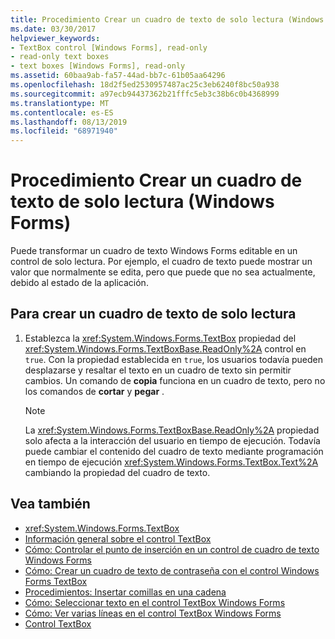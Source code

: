 ```yaml
---
title: Procedimiento Crear un cuadro de texto de solo lectura (Windows Forms)
ms.date: 03/30/2017
helpviewer_keywords:
- TextBox control [Windows Forms], read-only
- read-only text boxes
- text boxes [Windows Forms], read-only
ms.assetid: 60baa9ab-fa57-44ad-bb7c-61b05aa64296
ms.openlocfilehash: 18d2f5ed2530957487ac25c3eb6240f8bc50a938
ms.sourcegitcommit: a97ecb94437362b21fffc5eb3c38b6c0b4368999
ms.translationtype: MT
ms.contentlocale: es-ES
ms.lasthandoff: 08/13/2019
ms.locfileid: "68971940"
---
```

# <a name="how-to-create-a-read-only-text-box-windows-forms"></a>Procedimiento Crear un cuadro de texto de solo lectura (Windows Forms)

Puede transformar un cuadro de texto Windows Forms editable en un control de solo lectura. Por ejemplo, el cuadro de texto puede mostrar un valor que normalmente se edita, pero que puede que no sea actualmente, debido al estado de la aplicación.

## <a name="to-create-a-read-only-text-box"></a>Para crear un cuadro de texto de solo lectura

1. Establezca la <xref:System.Windows.Forms.TextBox> propiedad del <xref:System.Windows.Forms.TextBoxBase.ReadOnly%2A> control en `true`. Con la propiedad establecida en `true`, los usuarios todavía pueden desplazarse y resaltar el texto en un cuadro de texto sin permitir cambios. Un comando de **copia** funciona en un cuadro de texto, pero no los comandos de **cortar** y **pegar** .

    > [!NOTE]
    > La <xref:System.Windows.Forms.TextBoxBase.ReadOnly%2A> propiedad solo afecta a la interacción del usuario en tiempo de ejecución. Todavía puede cambiar el contenido del cuadro de texto mediante programación en tiempo de ejecución <xref:System.Windows.Forms.TextBox.Text%2A> cambiando la propiedad del cuadro de texto.

## <a name="see-also"></a>Vea también

- <xref:System.Windows.Forms.TextBox>
- [Información general sobre el control TextBox](textbox-control-overview-windows-forms.md)
- [Cómo: Controlar el punto de inserción en un control de cuadro de texto Windows Forms](how-to-control-the-insertion-point-in-a-windows-forms-textbox-control.md)
- [Cómo: Crear un cuadro de texto de contraseña con el control Windows Forms TextBox](how-to-create-a-password-text-box-with-the-windows-forms-textbox-control.md)
- [Procedimientos: Insertar comillas en una cadena](how-to-put-quotation-marks-in-a-string-windows-forms.md)
- [Cómo: Seleccionar texto en el control TextBox Windows Forms](how-to-select-text-in-the-windows-forms-textbox-control.md)
- [Cómo: Ver varias líneas en el control TextBox Windows Forms](how-to-view-multiple-lines-in-the-windows-forms-textbox-control.md)
- [Control TextBox](textbox-control-windows-forms.md)

